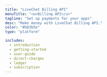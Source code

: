 ```yaml
---
title: "LiveChat Billing API"
menuTitle: "<u>Billing API</u>"
tagline: "Set up payments for your apps" 
desc: "Make money with LiveChat Billing API."
color: "#b83b5e"
type: "platform"

includes:
  - introduction
  - getting-started
  - user-guide
  - direct-charges
  - ledger
  - subscription
---
```

